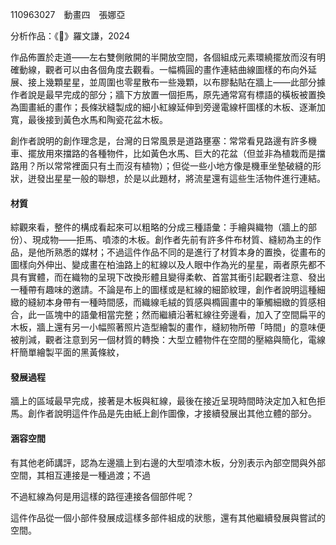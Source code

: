 110963027　動畫四　張娜亞

分析作品：《💫》羅文謙，2024

作品佈置於走道——左右雙側敞開的半開放空間，各個組成元素環繞擺放而沒有明確動線，觀者可以由各個角度去觀看。一幅橢圓的畫作連結曲線圖樣的布向外延展、接上幾顆星星，並周圍也零星散布一些幾顆，以布膠黏貼在牆上——此部分據作者說是最早完成的部分；牆下方放置一個拒馬，原先通常寫有標語的橫板被置換為圖畫紙的畫作；長條狀縫製成的細小紅線延伸到旁邊電線杆圖樣的木板、逐漸加寬，最後接到黃色水馬和陶瓷花盆木板。

創作者說明的創作理念是，台灣的日常風景是道路壅塞：常常看見路邊有許多機車、擺放用來擋路的各種物件，比如黃色水馬、巨大的花盆（但並非為植栽而是擋路用？所以常常裡面只有土而沒有植物）；但從一些小地方像是機車坐墊破縫的形狀，迸發出星星一般的聯想，於是以此題材，將流星還有這些生活物件進行連結。
#### 材質
綜觀來看，整件的構成看起來可以粗略的分成三種語彙：手繪與織物（牆上的部份）、現成物——拒馬、噴漆的木板。創作者先前有許多件布材質、縫紉為主的作品，是他所熟悉的媒材；不過這件作品不同的是進行了材質本身的置換，從畫布的圖樣向外伸出、變成畫在柏油路上的紅線以及人眼中作為光的星星，兩者原先都不具有實體，而在織物的呈現下改換形體且變得柔軟、首當其衝引起觀者注意、發出一種帶有趣味的邀請。不論是布上的圖樣或是紅線的細節紋理，創作者說明這種細緻的縫紉本身帶有一種時間感，而織線毛絨的質感與橢圓畫中的筆觸細緻的質感相合，此一區塊中的語彙相當完整；然而繼續沿著紅線往旁邊看，加入了空間扁平的木板，牆上還有另一小幅照著照片造型繪製的畫作，縫紉物所帶「時間」的意味便被削減，觀者注意到另一個材質的轉換：大型立體物件在空間的壓縮與簡化，電線杆簡單繪製平面的黑黃條紋，
#### 發展過程
牆上的區域最早完成，接著是木板與紅線，最後在接近呈現時間時決定加入紅色拒馬。創作者說明這件作品是先由紙上創作圖像，才接續發展出其他立體的部分。


#### 涵容空間


有其他老師講評，認為左邊牆上到右邊的大型噴漆木板，分別表示內部空間與外部空間，其相互連接是一種過渡；不過

不過紅線為何是用這樣的路徑連接各個部件呢？

這件作品從一個小部件發展成這樣多部件組成的狀態，還有其他繼續發展與嘗試的空間。


